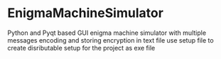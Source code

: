 # EnigmaMachineSimulator
Python and Pyqt based GUI enigma machine simulator with multiple messages encoding and storing encryption in text file
use setup file to create disributable setup for the project as exe file

